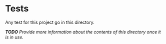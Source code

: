 # Tests

Any test for this project go in this directory.

_**TODO** Provide more information about the contents of this directory once it_
_is in use._
